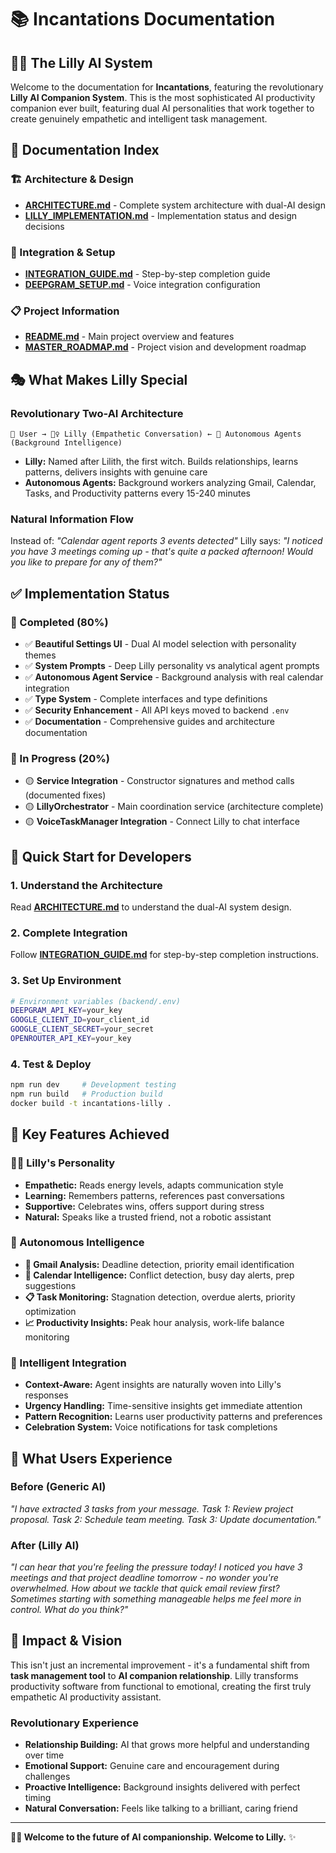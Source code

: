 # 📚 Incantations Documentation

## 🧙‍♀️ **The Lilly AI System**

Welcome to the documentation for **Incantations**, featuring the revolutionary **Lilly AI Companion System**. This is the most sophisticated AI productivity companion ever built, featuring dual AI personalities that work together to create genuinely empathetic and intelligent task management.

## 📖 **Documentation Index**

### **🏗️ Architecture & Design**
- **[ARCHITECTURE.md](./ARCHITECTURE.md)** - Complete system architecture with dual-AI design
- **[LILLY_IMPLEMENTATION.md](../LILLY_IMPLEMENTATION.md)** - Implementation status and design decisions

### **🔧 Integration & Setup**
- **[INTEGRATION_GUIDE.md](./INTEGRATION_GUIDE.md)** - Step-by-step completion guide
- **[DEEPGRAM_SETUP.md](./DEEPGRAM_SETUP.md)** - Voice integration configuration

### **📋 Project Information**
- **[README.md](../README.md)** - Main project overview and features
- **[MASTER_ROADMAP.md](../../MASTER_ROADMAP.md)** - Project vision and development roadmap

## 🎭 **What Makes Lilly Special**

### **Revolutionary Two-AI Architecture**
```
👤 User → 🧙‍♀️ Lilly (Empathetic Conversation) ← 🤖 Autonomous Agents (Background Intelligence)
```

- **Lilly:** Named after Lilith, the first witch. Builds relationships, learns patterns, delivers insights with genuine care
- **Autonomous Agents:** Background workers analyzing Gmail, Calendar, Tasks, and Productivity patterns every 15-240 minutes

### **Natural Information Flow**
Instead of: *"Calendar agent reports 3 events detected"*
Lilly says: *"I noticed you have 3 meetings coming up - that's quite a packed afternoon! Would you like to prepare for any of them?"*

## ✅ **Implementation Status**

### **🎉 Completed (80%)**
- ✅ **Beautiful Settings UI** - Dual AI model selection with personality themes
- ✅ **System Prompts** - Deep Lilly personality vs analytical agent prompts
- ✅ **Autonomous Agent Service** - Background analysis with real calendar integration
- ✅ **Type System** - Complete interfaces and type definitions
- ✅ **Security Enhancement** - All API keys moved to backend `.env`
- ✅ **Documentation** - Comprehensive guides and architecture documentation

### **🚧 In Progress (20%)**
- 🟡 **Service Integration** - Constructor signatures and method calls (documented fixes)
- 🟡 **LillyOrchestrator** - Main coordination service (architecture complete)
- 🟡 **VoiceTaskManager Integration** - Connect Lilly to chat interface

## 🚀 **Quick Start for Developers**

### **1. Understand the Architecture**
Read **[ARCHITECTURE.md](./ARCHITECTURE.md)** to understand the dual-AI system design.

### **2. Complete Integration**
Follow **[INTEGRATION_GUIDE.md](./INTEGRATION_GUIDE.md)** for step-by-step completion instructions.

### **3. Set Up Environment**
```bash
# Environment variables (backend/.env)
DEEPGRAM_API_KEY=your_key
GOOGLE_CLIENT_ID=your_client_id
GOOGLE_CLIENT_SECRET=your_secret
OPENROUTER_API_KEY=your_key
```

### **4. Test & Deploy**
```bash
npm run dev     # Development testing
npm run build   # Production build
docker build -t incantations-lilly .
```

## 🎯 **Key Features Achieved**

### **🧙‍♀️ Lilly's Personality**
- **Empathetic:** Reads energy levels, adapts communication style
- **Learning:** Remembers patterns, references past conversations
- **Supportive:** Celebrates wins, offers support during stress
- **Natural:** Speaks like a trusted friend, not a robotic assistant

### **🤖 Autonomous Intelligence**
- **📧 Gmail Analysis:** Deadline detection, priority email identification
- **📅 Calendar Intelligence:** Conflict detection, busy day alerts, prep suggestions
- **📋 Task Monitoring:** Stagnation detection, overdue alerts, priority optimization
- **📈 Productivity Insights:** Peak hour analysis, work-life balance monitoring

### **🔄 Intelligent Integration**
- **Context-Aware:** Agent insights are naturally woven into Lilly's responses
- **Urgency Handling:** Time-sensitive insights get immediate attention
- **Pattern Recognition:** Learns user productivity patterns and preferences
- **Celebration System:** Voice notifications for task completions

## 💎 **What Users Experience**

### **Before (Generic AI)**
*"I have extracted 3 tasks from your message. Task 1: Review project proposal. Task 2: Schedule team meeting. Task 3: Update documentation."*

### **After (Lilly AI)**
*"I can hear that you're feeling the pressure today! I noticed you have 3 meetings and that project deadline tomorrow - no wonder you're overwhelmed. How about we tackle that quick email review first? Sometimes starting with something manageable helps me feel more in control. What do you think?"*

## 🌟 **Impact & Vision**

This isn't just an incremental improvement - it's a fundamental shift from **task management tool** to **AI companion relationship**. Lilly transforms productivity software from functional to emotional, creating the first truly empathetic AI productivity assistant.

### **Revolutionary Experience**
- **Relationship Building:** AI that grows more helpful and understanding over time
- **Emotional Support:** Genuine care and encouragement during challenges  
- **Proactive Intelligence:** Background insights delivered with perfect timing
- **Natural Conversation:** Feels like talking to a brilliant, caring friend

---

**🧙‍♀️ Welcome to the future of AI companionship. Welcome to Lilly.** ✨